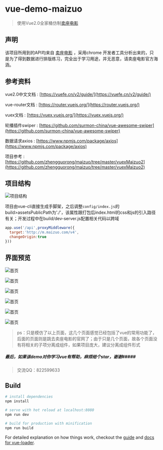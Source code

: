 # vue-demo-maizuo

> 使用Vue2.0全家桶仿制[卖座电影](http://m.maizuo.com/v4/?co=maizuo)

## 声明

该项目所用到的API均来自 [卖座电影](http://m.maizuo.com/v4/?co=maizuo) ，采用chrome 开发者工具分析出来的，只是为了得到数据进行排版练习，完全出于学习用途，并无恶意，请卖座电影官方海涵。

## 参考资料

vue2.0中文文档 : [https://vuefe.cn/v2/guide/](https://vuefe.cn/v2/guide/)

vue-router文档 : [https://router.vuejs.org/](https://router.vuejs.org/)

vuex文档 : [https://vuex.vuejs.org/](https://vuex.vuejs.org/)

轮播插件swiper : [https://github.com/surmon-china/vue-awesome-swiper](https://github.com/surmon-china/vue-awesome-swiper)

数据请求axios : [https://www.npmjs.com/package/axios](https://www.npmjs.com/package/axios)

项目参考 : [https://github.com/zhengguorong/maizuo/tree/master/vuexMaizuo2](https://github.com/zhengguorong/maizuo/tree/master/vuexMaizuo2)

## 项目结构

![项目结构](readme_img/1.png)

​	项目由vue-cli直接生成手脚架，之后调整`config/index.js`的build>assetsPublicPath为'./'，该属性跟打包后index.html的css和js的引入路径有关；开发过程中在build/dev-server.js配置相关代码以跨域

```javascript
app.use('/api',proxyMiddleware({
  target:'http://m.maizuo.com/v4',
  changeOrigin:true
}))
```

## 界面预览

![首页](readme_img/home.png)

![首页](readme_img/home_2.png)

![首页](readme_img/film.png)

![首页](readme_img/detail.png)

![首页](readme_img/cinema.png)

![首页](readme_img/cinema_2.png)

> ps：只是模仿了以上页面，这几个页面感觉已经包括了vue的常用功能了，后面的页面则是跳去卖座电影的官网了；由于只是几个页面，故各个页面没有将相关的子项分离成组件，如果项目庞大，建议分离成组件形式

##### 最后，如果该demo对你学习vue有帮助，麻烦给个star，谢谢#####

>  交流QQ：822599633

## Build 

``` bash
# install dependencies
npm install

# serve with hot reload at localhost:8080
npm run dev

# build for production with minification
npm run build
```

For detailed explanation on how things work, checkout the [guide](http://vuejs-templates.github.io/webpack/) and [docs for vue-loader](http://vuejs.github.io/vue-loader).
